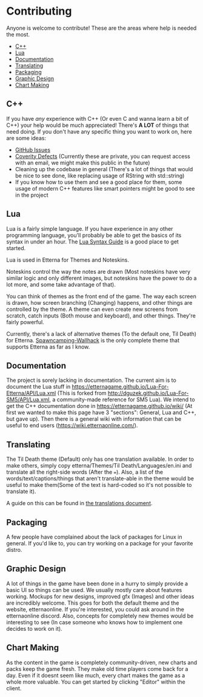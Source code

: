 # Contributing

Anyone is welcome to contribute! These are the areas where help is needed the most.

* [C++](#C++)
* [Lua](#Lua)
* [Documentation](#Documentation)
* [Translating](#Translating)
* [Packaging](#Packaging)
* [Graphic Design](#Graphic-Design)
* [Chart Making](#Chart-Making)

## C++

If you have *any* experience with C++ (Or even C and wanna learn a bit of C++) your help would be much appreciated!
There's **A LOT** of things that need doing. If you don't have any specific thing you want to work on, here are some ideas:

* [GitHub Issues](https://github.com/etternagame/etterna/issues)
* [Coverity Defects](https://scan.coverity.com/projects/etternagame-etterna) (Currently these are private, you can request access with an email, we might make this public in the future)
* Cleaning up the codebase in general (There's a lot of things that would be nice to see done, like replacing usage of RString with std::string)
* If you know how to use them and see a good place for them, some usage of modern C++ features like smart pointers might be good to see in the project

## Lua

Lua is a fairly simple language. If you have experience in any other programming language, you'll probably be able to get the basics of its syntax in under an hour. The [Lua Syntax Guide](https://www.lua.org/pil/contents.html) is a good place to get started.

Lua is used in Etterna for Themes and Noteskins.

Noteskins control the way the notes are drawn (Most noteskins have very similar logic and only different images, but noteskins have the power to do a lot more, and some take advantage of that).

You can think of themes as the front end of the game. The way each screen is drawn, how screen branching (Changing) happens, and other things are controlled by the theme. A theme can even create new screens from scratch, catch inputs (Both mouse and keyboard), and other things. They're fairly powerful.

Currently, there's a lack of alternative themes (To the default one, Til Death) for Etterna. [Spawncamping-Wallhack](https://github.com/ca25nada/spawncamping-wallhack) is the only complete theme that supports Etterna as far as I know.

## Documentation

The project is sorely lacking in documentation. The current aim is to document the Lua stuff in https://etternagame.github.io/Lua-For-Etterna/API/Lua.xml (This is forked from http://dguzek.github.io/Lua-For-SM5/API/Lua.xml, a community-made reference for SM5 Lua). We intend to get the C++ documentation done in https://etternagame.github.io/wiki/ (At first we wanted to make this page have 3 "sections": General, Lua and C++, but gave up). Then there is a general wiki with information that can be useful to end users (https://wiki.etternaonline.com/).

## Translating

The Til Death theme (Default) only has one translation available. In order to make others, simply copy etterna/Themes/Til Death/Languages/en.ini and translate all the right-side words (After the `=`). Also, a list of the words/text/captions/things that aren't translate-able in the theme would be useful to make them(Some of the text is hard-coded so it's not possible to translate it).

A guide on this can be found in [the translations document](Translations.md).

## Packaging

A few people have complained about the lack of packages for Linux in general. If you'd like to, you can try working on a package for your favorite distro. 

## Graphic Design

A lot of things in the game have been done in a hurry to simply provide a basic UI so things can be used. We usually mostly care about features working. Mockups for new designs, improved gfx (Images) and other ideas are incredibly welcome. This goes for both the default theme and the website, etternaonline. If you're interested, you could ask around in the etternaonline discord. Also, concepts for completely new themes would be interesting to see (In case someone who knows how to implement one decides to work on it).

## Chart Making

As the content in the game is completely community-driven, new charts and packs keep the game fresh. They make old time players come back for a day. Even if it doesnt seem like much, every chart makes the game as a whole more valuable. You can get started by clicking "Editor" within the client.
